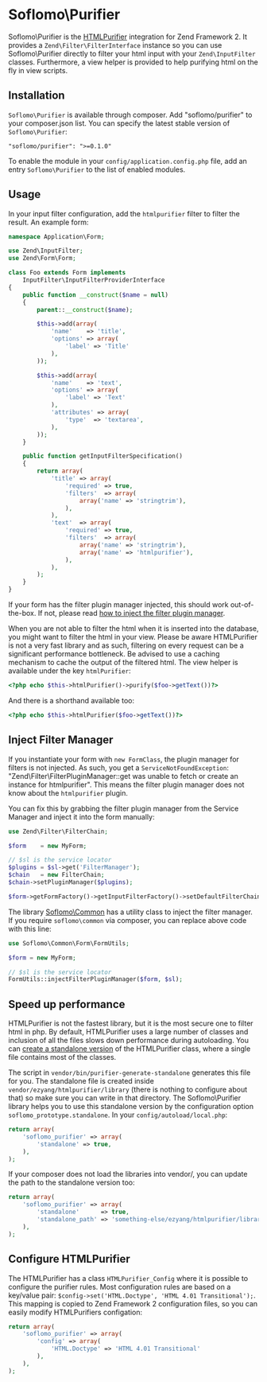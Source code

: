 Soflomo\Purifier
===
Soflomo\Purifier is the [HTMLPurifier](http://htmlpurifier.org/) integration for Zend Framework 2. It provides a `Zend\Filter\FilterInterface` instance so you can use Soflomo\Purifier directly to filter your html input with your `Zend\InputFilter` classes. Furthermore, a view helper is provided to help purifying html on the fly in view scripts.

Installation
---
`Soflomo\Purifier` is available through composer. Add "soflomo/purifier" to your composer.json list. You can specify the latest stable version of `Soflomo\Purifier`:

```
"soflomo/purifier": ">=0.1.0"
```

To enable the module in your `config/application.config.php` file, add an entry `Soflomo\Purifier` to the list of enabled modules.

Usage
---
In your input filter configuration, add the `htmlpurifier` filter to filter the result. An example form:

```php
namespace Application\Form;

use Zend\InputFilter;
use Zend\Form\Form;

class Foo extends Form implements
    InputFilter\InputFilterProviderInterface
{
    public function __construct($name = null)
    {
        parent::__construct($name);

        $this->add(array(
            'name'    => 'title',
            'options' => array(
                'label' => 'Title'
            ),
        ));

        $this->add(array(
            'name'    => 'text',
            'options' => array(
                'label' => 'Text'
            ),
            'attributes' => array(
                'type'  => 'textarea',
            ),
        ));
    }

    public function getInputFilterSpecification()
    {
        return array(
            'title' => array(
                'required' => true,
                'filters'  => array(
                    array('name' => 'stringtrim'),
                ),
            ),
            'text'  => array(
                'required' => true,
                'filters'  => array(
                    array('name' => 'stringtrim'),
                    array('name' => 'htmlpurifier'),
                ),
            ),
        );
    }
}
```

If your form has the filter plugin manager injected, this should work out-of-the-box. If not, please read [how to inject the filter plugin manager](#inject-filter-manager).

When you are not able to filter the html when it is inserted into the database, you might want to filter the html in your view. Please be aware HTMLPurifier is not a very fast library and as such, filtering on every request can be a significant performance bottleneck. Be advised to use a caching mechanism to cache the output of the filtered html. The view helper is available under the key `htmlPurifier`:

```php
<?php echo $this->htmlPurifier()->purify($foo->getText())?>
```

And there is a shorthand available too:

```php
<?php echo $this->htmlPurifier($foo->getText())?>
```

Inject Filter Manager
---
If you instantiate your form with `new FormClass`, the plugin manager for filters is not injected. As such, you get a `ServiceNotFoundException`: "Zend\Filter\FilterPluginManager::get was unable to fetch or create an instance for htmlpurifier". This means the filter plugin manager does not know about the `htmlpurifier` plugin.

You can fix this by grabbing the filter plugin manager from the Service Manager and inject it into the form manually:

```php
use Zend\Filter\FilterChain;

$form    = new MyForm;

// $sl is the service locator
$plugins = $sl->get('FilterManager');
$chain   = new FilterChain;
$chain->setPluginManager($plugins);

$form->getFormFactory()->getInputFilterFactory()->setDefaultFilterChain($chain);
```

The library [Soflomo\Common](https://github.com/Soflomo/Common) has a utility class to inject the filter manager. If you require `soflomo\common` via composer, you can replace above code with this line:

```php
use Soflomo\Common\Form\FormUtils;

$form = new MyForm;

// $sl is the service locator
FormUtils::injectFilterPluginManager($form, $sl);
```

Speed up performance
---
HTMLPurifier is not the fastest library, but it is the most secure one to filter html in php. By default, HTMLPurifier uses a large number of classes and inclusion of all the files slows down performance during autoloading. You can [create a standalone version](http://htmlpurifier.org/live/INSTALL) of the HTMLPurifier class, where a single file contains most of the classes.

The script in `vendor/bin/purifier-generate-standalone` generates this file for you. The standalone file is created inside `vendor/ezyang/htmlpurifier/library` (there is nothing to configure about that) so make sure you can write in that directory. The Soflomo\Purifier library helps you to use this standalone version by the configuration option `soflomo_prototype.standalone`. In your `config/autoload/local.php`:

```php
return array(
    'soflomo_purifier' => array(
        'standalone' => true,
    ),
);
```

If your composer does not load the libraries into vendor/, you can update the path to the standalone version too:

```php
return array(
    'soflomo_purifier' => array(
        'standalone'      => true,
        'standalone_path' => 'something-else/ezyang/htmlpurifier/library/HTMLPurifier.standalone.php',
    ),
);
```

Configure HTMLPurifier
---
The HTMLPurifier has a class `HTMLPurifier_Config` where it is possible to configure the purifier rules. Most configuration rules are based on a key/value pair: `$config->set('HTML.Doctype', 'HTML 4.01 Transitional');`. This mapping is copied to Zend Framework 2 configuration files, so you can easily modify HTMLPurifiers configation:

```php
return array(
    'soflomo_purifier' => array(
        'config' => array(
            'HTML.Doctype' => 'HTML 4.01 Transitional'
        ),
    ),
);
```
